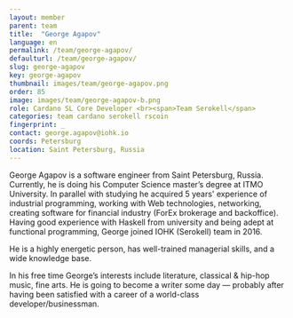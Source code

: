 ```yaml
---
layout: member
parent: team
title:  "George Agapov"
language: en
permalink: /team/george-agapov/
defaulturl: /team/george-agapov/
slug: george-agapov
key: george-agapov
thumbnail: images/team/george-agapov.png
order: 85
image: images/team/george-agapov-b.png
role: Cardano SL Core Developer <br><span>Team Serokell</span>
categories: team cardano serokell rscoin
fingerprint: _
contact: george.agapov@iohk.io
coords: Petersburg
location: Saint Petersburg, Russia
---
```

George Agapov is a software engineer from Saint Petersburg, Russia. Currently, he is doing his Computer Science master’s degree at ITMO University. In parallel with studying he acquired 5 years' experience of industrial programming, working with Web technologies, networking, creating software for financial industry (ForEx brokerage and backoffice). Having good experience with Haskell from university and being adept at functional programming, George joined IOHK (Serokell) team in 2016.

He is a highly energetic person, has well-trained managerial skills, and a wide knowledge base.

In his free time George’s interests include literature, classical & hip-hop music, fine arts. He is going to become a writer some day — probably after having been satisfied with a career of a world-class developer/businessman.
